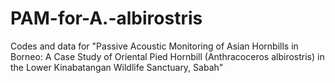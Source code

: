 # PAM-for-A.-albirostris
Codes and data for "Passive Acoustic Monitoring of Asian Hornbills in Borneo: A Case Study of Oriental Pied Hornbill (Anthracoceros albirostris) in the Lower Kinabatangan Wildlife Sanctuary, Sabah"
